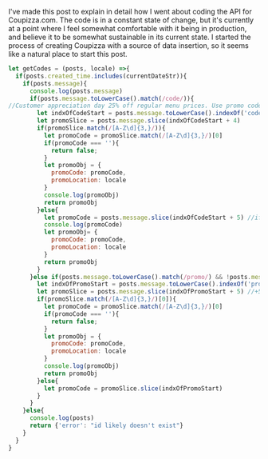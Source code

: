 I've made this post to explain in detail how I went about coding the API for Coupizza.com. The code is in a constant state of change, but it's currently at a point where I feel somewhat comfortable with it being in production, and believe it to be somewhat sustainable in its current state. I started the process of creating Coupizza with a source of data insertion, so it seems like a natural place to start this post.  

```javascript 
let getCodes = (posts, locale) =>{
  if(posts.created_time.includes(currentDateStr)){
    if(posts.message){
      console.log(posts.message)
      if(posts.message.toLowerCase().match(/code/)){
//Customer appreciation day 25% off regular menu prices. Use promo code Wayne25
        let indxOfCodeStart = posts.message.toLowerCase().indexOf('code')
        let promoSlice = posts.message.slice(indxOfCodeStart + 4)
        if(promoSlice.match(/[A-Z\d]{3,}/)){
          let promoCode = promoSlice.match(/[A-Z\d]{3,}/)[0]
          if(promoCode === ''){
            return false;
          }
          let promoObj = {
            promoCode: promoCode,
            promoLocation: locale
          }
          console.log(promoObj)
          return promoObj
        }else{
          let promoCode = posts.message.slice(indxOfCodeStart + 5) //if the code isn't capitalized, match whatever comes after the string "code"
          console.log(promoCode)
          let promoObj= {
            promoCode: promoCode,
            promoLocation: locale
          }
          return promoObj
        }
      }else if(posts.message.toLowerCase().match(/promo/) && !posts.message.toLowerCase().match(/code/)){ //for matches that only use 'promo'
        let indxOfPromoStart = posts.message.toLowerCase().indexOf('promo')
        let promoSlice = posts.message.slice(indxOfPromoStart + 5) //+5 to exclude 'promo' from the slice
        if(promoSlice.match(/[A-Z\d]{3,}/)[0]){
          let promoCode = promoSlice.match(/[A-Z\d]{3,}/)[0]
          if(promoCode === ''){
            return false;
          }
          let promoObj = {
            promoCode: promoCode,
            promoLocation: locale
          }
          console.log(promoObj)
          return promoObj
        }else{
          let promoCode = promoSlice.slice(indxOfPromoStart)
        }
      }
    }else{
      console.log(posts)
      return {'error': "id likely doesn't exist"}
    }
  }
}
```
